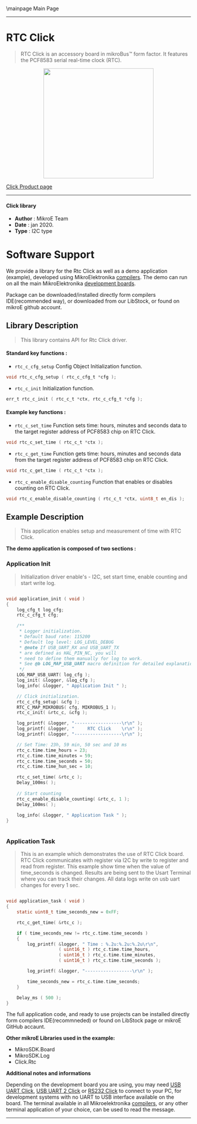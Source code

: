 \mainpage Main Page
  
---
# RTC Click

> RTC Click is an accessory board in mikroBus™ form factor. It features the PCF8583 serial real-time clock (RTC). 

<p align="center">
  <img src="https://download.mikroe.com/images/click_for_ide/rtc_click.png" height=300px>
</p>

[Click Product page](https://www.mikroe.com/rtc-click)

---


#### Click library 

- **Author**        : MikroE Team
- **Date**          : jan 2020.
- **Type**          : I2C type


# Software Support

We provide a library for the Rtc Click 
as well as a demo application (example), developed using MikroElektronika 
[compilers](https://shop.mikroe.com/compilers). 
The demo can run on all the main MikroElektronika [development boards](https://shop.mikroe.com/development-boards).

Package can be downloaded/installed directly form compilers IDE(recommended way), or downloaded from our LibStock, or found on mikroE github account. 

## Library Description

> This library contains API for Rtc Click driver.

#### Standard key functions :

- `rtc_c_cfg_setup` Config Object Initialization function.
```c
void rtc_c_cfg_setup ( rtc_c_cfg_t *cfg ); 
```

- `rtc_c_init` Initialization function.
```c
err_t rtc_c_init ( rtc_c_t *ctx, rtc_c_cfg_t *cfg );
```

#### Example key functions :

- `rtc_c_set_time` Function sets time: hours, minutes and seconds data to the target register address of PCF8583 chip on RTC Click.
```c
void rtc_c_set_time ( rtc_c_t *ctx );
```

- `rtc_c_get_time` Function gets time: hours, minutes and seconds data from the target register address of PCF8583 chip on RTC Click.
```c
void rtc_c_get_time ( rtc_c_t *ctx );
```

- `rtc_c_enable_disable_counting` Function that enables or disables counting on RTC Click.
```c
void rtc_c_enable_disable_counting ( rtc_c_t *ctx, uint8_t en_dis );
```

## Example Description

> This application enables setup and measurement of time with RTC Click.

**The demo application is composed of two sections :**

### Application Init 

> Initialization driver enable's - I2C, set start time, enable counting and start write log.

```c

void application_init ( void )
{
    log_cfg_t log_cfg;
    rtc_c_cfg_t cfg;

    /** 
     * Logger initialization.
     * Default baud rate: 115200
     * Default log level: LOG_LEVEL_DEBUG
     * @note If USB_UART_RX and USB_UART_TX 
     * are defined as HAL_PIN_NC, you will 
     * need to define them manually for log to work. 
     * See @b LOG_MAP_USB_UART macro definition for detailed explanation.
     */
    LOG_MAP_USB_UART( log_cfg );
    log_init( &logger, &log_cfg );
    log_info( &logger, " Application Init " );

    // Click initialization.
    rtc_c_cfg_setup( &cfg );
    RTC_C_MAP_MIKROBUS( cfg, MIKROBUS_1 );
    rtc_c_init( &rtc_c, &cfg );

    log_printf( &logger, "------------------\r\n" );
    log_printf( &logger, "     RTC Click    \r\n" );
    log_printf( &logger, "------------------\r\n" );

    // Set Time: 23h, 59 min, 50 sec and 10 ms
    rtc_c.time.time_hours = 23;
    rtc_c.time.time_minutes = 59;
    rtc_c.time.time_seconds = 50;
    rtc_c.time.time_hun_sec = 10;

    rtc_c_set_time( &rtc_c );
    Delay_100ms( );
    
    // Start counting
    rtc_c_enable_disable_counting( &rtc_c, 1 );
    Delay_100ms( );
    
    log_info( &logger, " Application Task " );
}
  
```

### Application Task

> This is an example which demonstrates the use of RTC Click board.
> RTC Click communicates with register via I2C by write to register and read from register.
> This example show time when the value of time_seconds is changed.
> Results are being sent to the Usart Terminal where you can track their changes.
> All data logs write on usb uart changes for every 1 sec.

```c

void application_task ( void )
{
    static uint8_t time_seconds_new = 0xFF;

    rtc_c_get_time( &rtc_c );

    if ( time_seconds_new != rtc_c.time.time_seconds )
    {
        log_printf( &logger, " Time : %.2u:%.2u:%.2u\r\n", 
                    ( uint16_t ) rtc_c.time.time_hours, 
                    ( uint16_t ) rtc_c.time.time_minutes, 
                    ( uint16_t ) rtc_c.time.time_seconds );

        log_printf( &logger, "------------------\r\n" );

        time_seconds_new = rtc_c.time.time_seconds;
    }

    Delay_ms ( 500 );
} 

```

The full application code, and ready to use projects can be  installed directly form compilers IDE(recommneded) or found on LibStock page or mikroE GitHub accaunt.

**Other mikroE Libraries used in the example:** 

- MikroSDK.Board
- MikroSDK.Log
- Click.Rtc

**Additional notes and informations**

Depending on the development board you are using, you may need 
[USB UART Click](https://shop.mikroe.com/usb-uart-click), 
[USB UART 2 Click](https://shop.mikroe.com/usb-uart-2-click) or 
[RS232 Click](https://shop.mikroe.com/rs232-click) to connect to your PC, for 
development systems with no UART to USB interface available on the board. The 
terminal available in all Mikroelektronika 
[compilers](https://shop.mikroe.com/compilers), or any other terminal application 
of your choice, can be used to read the message.



---
